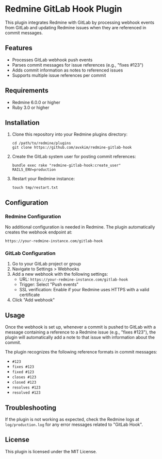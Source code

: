# Redmine GitLab Hook Plugin

This plugin integrates Redmine with GitLab by processing webhook events from GitLab and updating Redmine issues when they are referenced in commit messages.

## Features

- Processes GitLab webhook push events
- Parses commit messages for issue references (e.g., "fixes #123")
- Adds commit information as notes to referenced issues
- Supports multiple issue references per commit

## Requirements

- Redmine 6.0.0 or higher
- Ruby 3.0 or higher

## Installation

1. Clone this repository into your Redmine plugins directory:
   ```
   cd /path/to/redmine/plugins
   git clone https://github.com/avxkim/redmine-gitlab-hook
   ```

2. Create the GitLab system user for posting commit references:
   ```
   bundle exec rake "redmine-gitlab-hook:create_user" RAILS_ENV=production
   ```

3. Restart your Redmine instance:
   ```
   touch tmp/restart.txt
   ```

## Configuration

### Redmine Configuration

No additional configuration is needed in Redmine. The plugin automatically creates the webhook endpoint at:

```
https://your-redmine-instance.com/gitlab-hook
```

### GitLab Configuration

1. Go to your GitLab project or group
2. Navigate to Settings > Webhooks
3. Add a new webhook with the following settings:
   - URL: `https://your-redmine-instance.com/gitlab-hook`
   - Trigger: Select "Push events"
   - SSL verification: Enable if your Redmine uses HTTPS with a valid certificate
4. Click "Add webhook"

## Usage

Once the webhook is set up, whenever a commit is pushed to GitLab with a message containing a reference to a Redmine issue (e.g., "fixes #123"), the plugin will automatically add a note to that issue with information about the commit.

The plugin recognizes the following reference formats in commit messages:
- `#123`
- `fixes #123`
- `fixed #123`
- `closes #123`
- `closed #123`
- `resolves #123`
- `resolved #123`

## Troubleshooting

If the plugin is not working as expected, check the Redmine logs at `log/production.log` for any error messages related to "GitLab Hook".

## License

This plugin is licensed under the MIT License.
